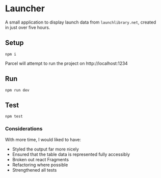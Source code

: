 # Launcher
A small application to display launch data from `launchlibrary.net`, created in just over five hours.

## Setup

`npm i`

Parcel will attempt to run the project on http://localhost:1234

## Run

`npm run dev`

## Test

`npm test`

### Considerations

With more time, I would liked to have:

- Styled the output far more nicely
- Ensured that the table data is represented fully accessibly
- Broken out react Fragments
- Refactoring where possible
- Strengthened all tests
